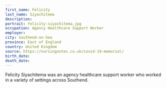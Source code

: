 ```yaml
---
first_name: Felicity
last_name: Siyachitema
description: 
portrait: felicity-siyachitema.jpg
occupation: Agency Healthcare Support Worker
employer: 
city: Southend-on-Sea
province: East of England
country: United Kingdom
source: https://nursingnotes.co.uk/covid-19-memorial/
birth_date: 
death_date: 
---
```


Felicity Siyachitema was an agency healthcare support worker who worked in a variety of settings across Southend.
